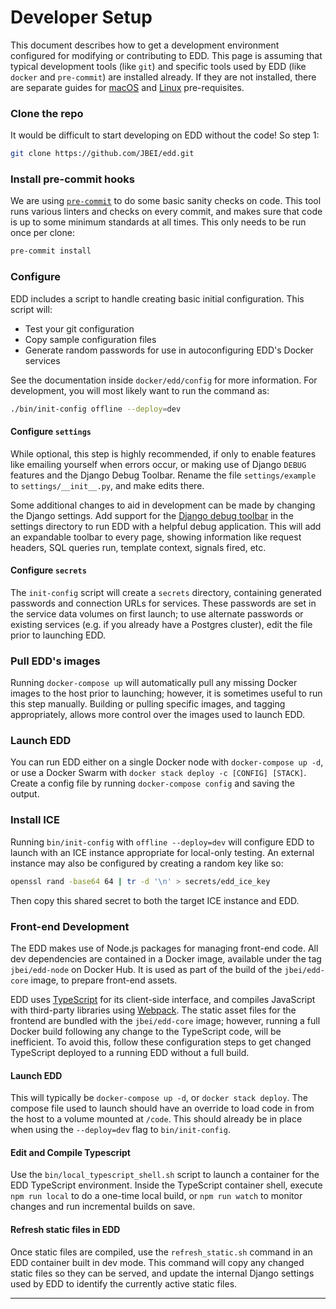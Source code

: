 # Developer Setup

This document describes how to get a development environment configured for
modifying or contributing to EDD. This page is assuming that typical
development tools (like `git`) and specific tools used by EDD (like `docker`
and `pre-commit`) are installed already. If they are not installed, there
are separate guides for [macOS][5] and [Linux][6] pre-requisites.

### Clone the repo

It would be difficult to start developing on EDD without the code! So step 1:

```bash
git clone https://github.com/JBEI/edd.git
```

### Install pre-commit hooks

We are using [`pre-commit`][4] to do some basic sanity checks on code. This
tool runs various linters and checks on every commit, and makes sure that code
is up to some minimum standards at all times. This only needs to be run once
per clone:

```bash
pre-commit install
```

### Configure

EDD includes a script to handle creating basic initial configuration. This
script will:

-   Test your git configuration
-   Copy sample configuration files
-   Generate random passwords for use in autoconfiguring EDD's Docker services

See the documentation inside `docker/edd/config` for more information. For
development, you will most likely want to run the command as:

```bash
./bin/init-config offline --deploy=dev
```

#### Configure `settings`

While optional, this step is highly recommended, if only to enable features
like emailing yourself when errors occur, or making use of Django `DEBUG`
features and the Django Debug Toolbar. Rename the file `settings/example` to
`settings/__init__.py`, and make edits there.

Some additional changes to aid in development can be made by changing the
Django settings. Add support for the [Django debug toolbar][3] in the settings
directory to run EDD with a helpful debug application. This will add an
expandable toolbar to every page, showing information like request headers, SQL
queries run, template context, signals fired, etc.

#### Configure `secrets`

The `init-config` script will create a `secrets` directory, containing
generated passwords and connection URLs for services. These passwords are set
in the service data volumes on first launch; to use alternate passwords or
existing services (e.g. if you already have a Postgres cluster), edit the file
prior to launching EDD.

### Pull EDD's images

Running `docker-compose up` will automatically pull any missing Docker images
to the host prior to launching; however, it is sometimes useful to run this
step manually. Building or pulling specific images, and tagging appropriately,
allows more control over the images used to launch EDD.

### Launch EDD

You can run EDD either on a single Docker node with `docker-compose up -d`, or
use a Docker Swarm with `docker stack deploy -c [CONFIG] [STACK]`. Create a
config file by running `docker-compose config` and saving the output.

### Install ICE

Running `bin/init-config` with `offline --deploy=dev` will configure EDD to
launch with an ICE instance appropriate for local-only testing. An external
instance may also be configured by creating a random key like so:

```bash
openssl rand -base64 64 | tr -d '\n' > secrets/edd_ice_key
```

Then copy this shared secret to both the target ICE instance and EDD.

### Front-end Development

The EDD makes use of Node.js packages for managing front-end code. All dev
dependencies are contained in a Docker image, available under the tag
`jbei/edd-node` on Docker Hub. It is used as part of the build of the
`jbei/edd-core` image, to prepare front-end assets.

EDD uses [TypeScript][1] for its client-side interface, and compiles JavaScript
with third-party libraries using [Webpack][2]. The static asset files for the
frontend are bundled with the `jbei/edd-core` image; however, running a full
Docker build following any change to the TypeScript code, will be inefficient.
To avoid this, follow these configuration steps to get changed TypeScript
deployed to a running EDD without a full build.

#### Launch EDD

This will typically be `docker-compose up -d`, or `docker stack deploy`. The
compose file used to launch should have an override to load code in from the
host to a volume mounted at `/code`. This should already be in place when using
the `--deploy=dev` flag to `bin/init-config`.

#### Edit and Compile Typescript

Use the `bin/local_typescript_shell.sh` script to launch a container for the
EDD TypeScript environment. Inside the TypeScript container shell, execute
`npm run local` to do a one-time local build, or `npm run watch` to monitor
changes and run incremental builds on save.

#### Refresh static files in EDD

Once static files are compiled, use the `refresh_static.sh` command in an EDD
container built in dev mode. This command will copy any changed static files so
they can be served, and update the internal Django settings used by EDD to
identify the currently active static files.

---

[1]: http://typescriptlang.org/
[2]: https://webpack.js.org/
[3]: https://django-debug-toolbar.readthedocs.io/en/stable/
[4]: https://pre-commit.com/
[5]: Developer_Setup_Mac.md
[6]: Developer_Setup_Linux.md
